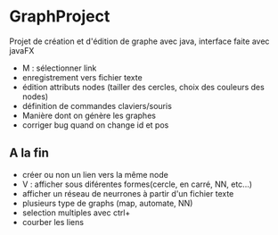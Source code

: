 # GraphProject
 Projet de création et d'édition de graphe avec java, interface faite avec javaFX

 - M : sélectionner link
 - enregistrement vers fichier texte
 - édition attributs nodes (tailler des cercles, choix des couleurs des nodes)
 - définition de commandes claviers/souris
 - Manière dont on génère les graphes
 - corriger bug quand on change id et pos


## A la fin
 - créer ou non un lien vers la même node
 - V : afficher sous diférentes formes(cercle, en carré, NN, etc...)
 - afficher un réseau de neurrones à partir d'un fichier texte
 - plusieurs type de graphs (map, automate, NN)
 - selection multiples avec ctrl+
 - courber les liens